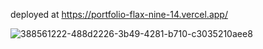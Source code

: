deployed at 
https://portfolio-flax-nine-14.vercel.app/

![388561222-488d2226-3b49-4281-b710-c3035210aee8](https://github.com/user-attachments/assets/118d8147-2ecc-4999-8baf-ab1149dc947e)
